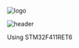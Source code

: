 ![logo](https://github.com/98MJ/harman_stm/assets/112085848/9e029d80-947b-4f77-b02c-6bb1686c2a63)

![header](https://capsule-render.vercel.app/api?type=waving&color=82F7F4&height=200&section=header&text=Harman%20Semiconductor%20Academy&fontSize=50)

Using STM32F411RET6

